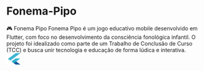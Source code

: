 # Fonema-Pipo
🎮 Fonema Pipo
Fonema Pipo é um jogo educativo mobile desenvolvido em Flutter, com foco no desenvolvimento da consciência fonológica infantil. O projeto foi idealizado como parte de um Trabalho de Conclusão de Curso (TCC) e busca unir tecnologia e educação de forma lúdica e interativa.
  <img align="center" alt="Edison-Flutter" height="30" width="40" src="https://raw.githubusercontent.com/devicons/devicon/master/icons/flutter/flutter-original.svg">

